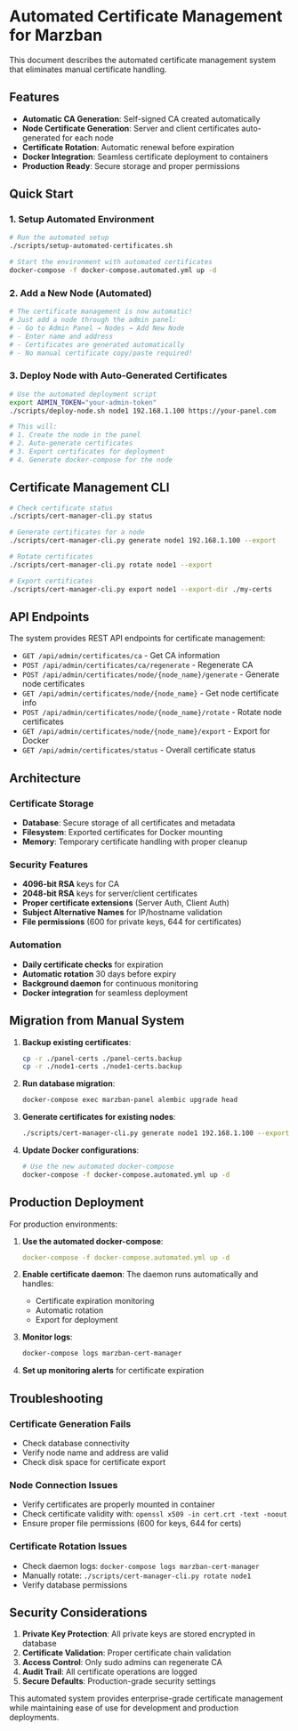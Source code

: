 # Automated Certificate Management for Marzban

This document describes the automated certificate management system that eliminates manual certificate handling.

## Features

- **Automatic CA Generation**: Self-signed CA created automatically
- **Node Certificate Generation**: Server and client certificates auto-generated for each node
- **Certificate Rotation**: Automatic renewal before expiration
- **Docker Integration**: Seamless certificate deployment to containers
- **Production Ready**: Secure storage and proper permissions

## Quick Start

### 1. Setup Automated Environment

```bash
# Run the automated setup
./scripts/setup-automated-certificates.sh

# Start the environment with automated certificates
docker-compose -f docker-compose.automated.yml up -d
```

### 2. Add a New Node (Automated)

```bash
# The certificate management is now automatic!
# Just add a node through the admin panel:
# - Go to Admin Panel → Nodes → Add New Node
# - Enter name and address
# - Certificates are generated automatically
# - No manual certificate copy/paste required!
```

### 3. Deploy Node with Auto-Generated Certificates

```bash
# Use the automated deployment script
export ADMIN_TOKEN="your-admin-token"
./scripts/deploy-node.sh node1 192.168.1.100 https://your-panel.com

# This will:
# 1. Create the node in the panel
# 2. Auto-generate certificates
# 3. Export certificates for deployment
# 4. Generate docker-compose for the node
```

## Certificate Management CLI

```bash
# Check certificate status
./scripts/cert-manager-cli.py status

# Generate certificates for a node
./scripts/cert-manager-cli.py generate node1 192.168.1.100 --export

# Rotate certificates
./scripts/cert-manager-cli.py rotate node1 --export

# Export certificates
./scripts/cert-manager-cli.py export node1 --export-dir ./my-certs
```

## API Endpoints

The system provides REST API endpoints for certificate management:

- `GET /api/admin/certificates/ca` - Get CA information
- `POST /api/admin/certificates/ca/regenerate` - Regenerate CA
- `POST /api/admin/certificates/node/{node_name}/generate` - Generate node certificates
- `GET /api/admin/certificates/node/{node_name}` - Get node certificate info
- `POST /api/admin/certificates/node/{node_name}/rotate` - Rotate node certificates
- `GET /api/admin/certificates/node/{node_name}/export` - Export for Docker
- `GET /api/admin/certificates/status` - Overall certificate status

## Architecture

### Certificate Storage
- **Database**: Secure storage of all certificates and metadata
- **Filesystem**: Exported certificates for Docker mounting
- **Memory**: Temporary certificate handling with proper cleanup

### Security Features
- **4096-bit RSA** keys for CA
- **2048-bit RSA** keys for server/client certificates
- **Proper certificate extensions** (Server Auth, Client Auth)
- **Subject Alternative Names** for IP/hostname validation
- **File permissions** (600 for private keys, 644 for certificates)

### Automation
- **Daily certificate checks** for expiration
- **Automatic rotation** 30 days before expiry
- **Background daemon** for continuous monitoring
- **Docker integration** for seamless deployment

## Migration from Manual System

1. **Backup existing certificates**:
   ```bash
   cp -r ./panel-certs ./panel-certs.backup
   cp -r ./node1-certs ./node1-certs.backup
   ```

2. **Run database migration**:
   ```bash
   docker-compose exec marzban-panel alembic upgrade head
   ```

3. **Generate certificates for existing nodes**:
   ```bash
   ./scripts/cert-manager-cli.py generate node1 192.168.1.100 --export
   ```

4. **Update Docker configurations**:
   ```bash
   # Use the new automated docker-compose
   docker-compose -f docker-compose.automated.yml up -d
   ```

## Production Deployment

For production environments:

1. **Use the automated docker-compose**:
   ```yaml
   docker-compose -f docker-compose.automated.yml up -d
   ```

2. **Enable certificate daemon**:
   The daemon runs automatically and handles:
   - Certificate expiration monitoring
   - Automatic rotation
   - Export for deployment

3. **Monitor logs**:
   ```bash
   docker-compose logs marzban-cert-manager
   ```

4. **Set up monitoring alerts** for certificate expiration

## Troubleshooting

### Certificate Generation Fails
- Check database connectivity
- Verify node name and address are valid
- Check disk space for certificate export

### Node Connection Issues
- Verify certificates are properly mounted in container
- Check certificate validity with: `openssl x509 -in cert.crt -text -noout`
- Ensure proper file permissions (600 for keys, 644 for certs)

### Certificate Rotation Issues
- Check daemon logs: `docker-compose logs marzban-cert-manager`
- Manually rotate: `./scripts/cert-manager-cli.py rotate node1`
- Verify database permissions

## Security Considerations

1. **Private Key Protection**: All private keys are stored encrypted in database
2. **Certificate Validation**: Proper certificate chain validation
3. **Access Control**: Only sudo admins can regenerate CA
4. **Audit Trail**: All certificate operations are logged
5. **Secure Defaults**: Production-grade security settings

This automated system provides enterprise-grade certificate management while maintaining ease of use for development and production deployments.
